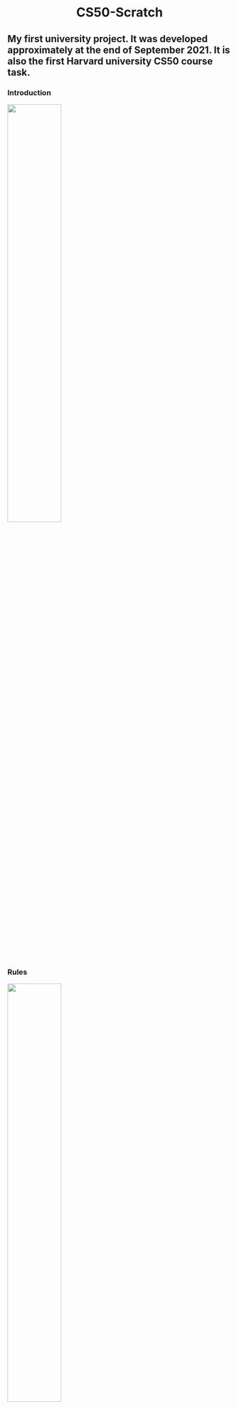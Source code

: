 <h1 align="center">CS50-Scratch</h1>

<h2>My first university project. It was developed approximately at the end of September 2021. It is also the first Harvard university CS50 course task.</h1>

<h3>Introduction</h3>
<img width="49%" src="https://user-images.githubusercontent.com/65392617/198009211-6b391b1f-b1af-4797-9075-5f0ef67ce6ba.png">

<h3>Rules</h3>
<img width="49%" src="https://user-images.githubusercontent.com/65392617/198009303-3a8c4fbe-b648-4044-8604-3038846f52cc.png">

<h3>Game modes</h3>
<div>
  <img width="50%" src="https://user-images.githubusercontent.com/65392617/198009381-a7ed609c-619c-44a3-a884-3b2873f8b300.png">
  <img width="50%" src="https://user-images.githubusercontent.com/65392617/198009609-a68f9d4b-1f01-48ff-b7ba-c4a29f5d28c2.png">
</div>

<h3>Gameplay</h3>
<div align="center">
  <img width="50%" src="https://user-images.githubusercontent.com/65392617/198010726-b7ed7b2b-09bc-431f-8085-0f4afa8746f0.png">
  <img width="50%" src="https://user-images.githubusercontent.com/65392617/198009752-61ca985d-68b8-4553-b6b6-5922e970a12d.png">
  <img width="50%" src="https://user-images.githubusercontent.com/65392617/198010299-4b49455c-907b-43ba-aef8-83a5bdc96aff.png">
  <img width="50%" src="https://user-images.githubusercontent.com/65392617/198010592-29fa3afb-2561-444d-a573-241d8563f4b8.png">
  <img width="50%" src="https://user-images.githubusercontent.com/65392617/198011626-36b2d11e-ca5c-42b7-a27f-3c68d0813e90.png">
</div>

<h3>Game endings</h3>
<img width="49%" src="https://user-images.githubusercontent.com/65392617/198010385-0aae608f-1cb6-4974-afef-92270124c32d.png">
<img width="49%" src="https://user-images.githubusercontent.com/65392617/198026671-d408f807-7e1f-4a5a-b533-2b12b81c32e3.png">


